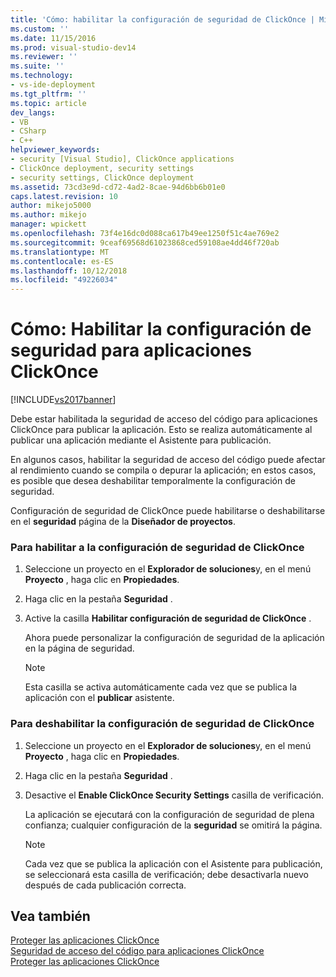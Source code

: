 ```yaml
---
title: 'Cómo: habilitar la configuración de seguridad de ClickOnce | Microsoft Docs'
ms.custom: ''
ms.date: 11/15/2016
ms.prod: visual-studio-dev14
ms.reviewer: ''
ms.suite: ''
ms.technology:
- vs-ide-deployment
ms.tgt_pltfrm: ''
ms.topic: article
dev_langs:
- VB
- CSharp
- C++
helpviewer_keywords:
- security [Visual Studio], ClickOnce applications
- ClickOnce deployment, security settings
- security settings, ClickOnce deployment
ms.assetid: 73cd3e9d-cd72-4ad2-8cae-94d6bb6b01e0
caps.latest.revision: 10
author: mikejo5000
ms.author: mikejo
manager: wpickett
ms.openlocfilehash: 73f4e16dc0d088ca617b49ee1250f51c4ae769e2
ms.sourcegitcommit: 9ceaf69568d61023868ced59108ae4dd46f720ab
ms.translationtype: MT
ms.contentlocale: es-ES
ms.lasthandoff: 10/12/2018
ms.locfileid: "49226034"
---
```

# <a name="how-to-enable-clickonce-security-settings"></a>Cómo: Habilitar la configuración de seguridad para aplicaciones ClickOnce
[!INCLUDE[vs2017banner](../includes/vs2017banner.md)]

Debe estar habilitada la seguridad de acceso del código para aplicaciones ClickOnce para publicar la aplicación. Esto se realiza automáticamente al publicar una aplicación mediante el Asistente para publicación.  
  
 En algunos casos, habilitar la seguridad de acceso del código puede afectar al rendimiento cuando se compila o depurar la aplicación; en estos casos, es posible que desea deshabilitar temporalmente la configuración de seguridad.  
  
 Configuración de seguridad de ClickOnce puede habilitarse o deshabilitarse en el **seguridad** página de la **Diseñador de proyectos**.  
  
### <a name="to-enable-clickonce-security-settings"></a>Para habilitar a la configuración de seguridad de ClickOnce  
  
1.  Seleccione un proyecto en el **Explorador de soluciones**y, en el menú **Proyecto** , haga clic en **Propiedades**.  
  
2.  Haga clic en la pestaña **Seguridad** .  
  
3.  Active la casilla **Habilitar configuración de seguridad de ClickOnce** .  
  
     Ahora puede personalizar la configuración de seguridad de la aplicación en la página de seguridad.  
  
    > [!NOTE]
    >  Esta casilla se activa automáticamente cada vez que se publica la aplicación con el **publicar** asistente.  
  
### <a name="to-disable-clickonce-security-settings"></a>Para deshabilitar la configuración de seguridad de ClickOnce  
  
1.  Seleccione un proyecto en el **Explorador de soluciones**y, en el menú **Proyecto** , haga clic en **Propiedades**.  
  
2.  Haga clic en la pestaña **Seguridad** .  
  
3.  Desactive el **Enable ClickOnce Security Settings** casilla de verificación.  
  
     La aplicación se ejecutará con la configuración de seguridad de plena confianza; cualquier configuración de la **seguridad** se omitirá la página.  
  
    > [!NOTE]
    >  Cada vez que se publica la aplicación con el Asistente para publicación, se seleccionará esta casilla de verificación; debe desactivarla nuevo después de cada publicación correcta.  
  
## <a name="see-also"></a>Vea también  
 [Proteger las aplicaciones ClickOnce](../deployment/securing-clickonce-applications.md)   
 [Seguridad de acceso del código para aplicaciones ClickOnce](../deployment/code-access-security-for-clickonce-applications.md)   
 [Proteger las aplicaciones ClickOnce](../deployment/securing-clickonce-applications.md)



